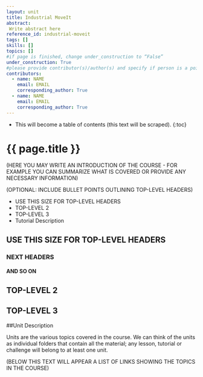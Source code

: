```yaml
---
layout: unit
title: Industrial MoveIt
abstract:
 Write abstract here
reference_id: industrial-moveit
tags: []
skills: []
topics: []
#if page is finished, change under_construction to “False”
under_construction: True
#please provide contributor(s)/author(s) and specify if person is a point of contact (default is "True")
contributors:
  - name: NAME
    email: EMAIL
    corresponding_author: True
  - name: NAME
    email: EMAIL
    corresponding_author: True
---
```




* This will become a table of contents (this text will be scraped).
{:toc}

# {{ page.title }}

(HERE YOU MAY WRITE AN INTRODUCTION OF THE COURSE - FOR EXAMPLE YOU CAN SUMMARIZE WHAT IS COVERED OR PROVIDE ANY NECESSARY INFORMATION)

(OPTIONAL: INCLUDE BULLET POINTS OUTLINING TOP-LEVEL HEADERS)

* USE THIS SIZE FOR TOP-LEVEL HEADERS
* TOP-LEVEL 2
* TOP-LEVEL 3
* Tutorial Description

## USE THIS SIZE FOR TOP-LEVEL HEADERS

### NEXT HEADERS

#### AND SO ON

## TOP-LEVEL 2

## TOP-LEVEL 3

##Unit Description

Units are the various topics covered in the course.  We can think of the units as individual folders that contain all the material; any lesson, tutorial or challenge will belong to at least one unit. 

(BELOW THIS TEXT WILL APPEAR A LIST OF LINKS SHOWING THE TOPICS IN THE COURSE)


